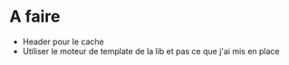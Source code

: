 # A faire
- Header pour le cache
- Utiliser le moteur de template de la lib et pas ce que j'ai mis en place